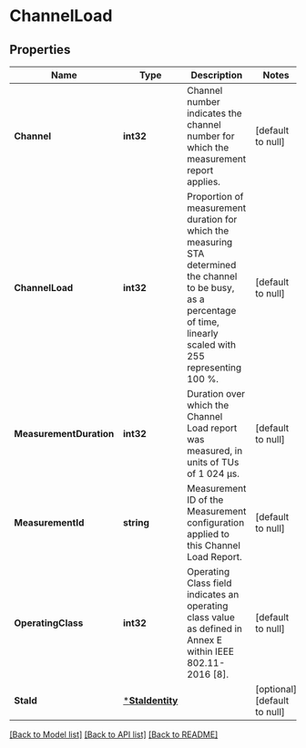 # ChannelLoad

## Properties
Name | Type | Description | Notes
------------ | ------------- | ------------- | -------------
**Channel** | **int32** | Channel number indicates the channel number for which the measurement report applies. | [default to null]
**ChannelLoad** | **int32** | Proportion of measurement duration for which the measuring STA determined the channel to be busy, as a percentage of time, linearly scaled with 255 representing 100 %. | [default to null]
**MeasurementDuration** | **int32** | Duration over which the Channel Load report was measured, in units of TUs of 1 024 µs. | [default to null]
**MeasurementId** | **string** | Measurement ID of the Measurement configuration applied to this Channel Load Report. | [default to null]
**OperatingClass** | **int32** | Operating Class field indicates an operating class value as defined in Annex E within IEEE 802.11-2016 [8]. | [default to null]
**StaId** | [***StaIdentity**](StaIdentity.md) |  | [optional] [default to null]

[[Back to Model list]](../README.md#documentation-for-models) [[Back to API list]](../README.md#documentation-for-api-endpoints) [[Back to README]](../README.md)


